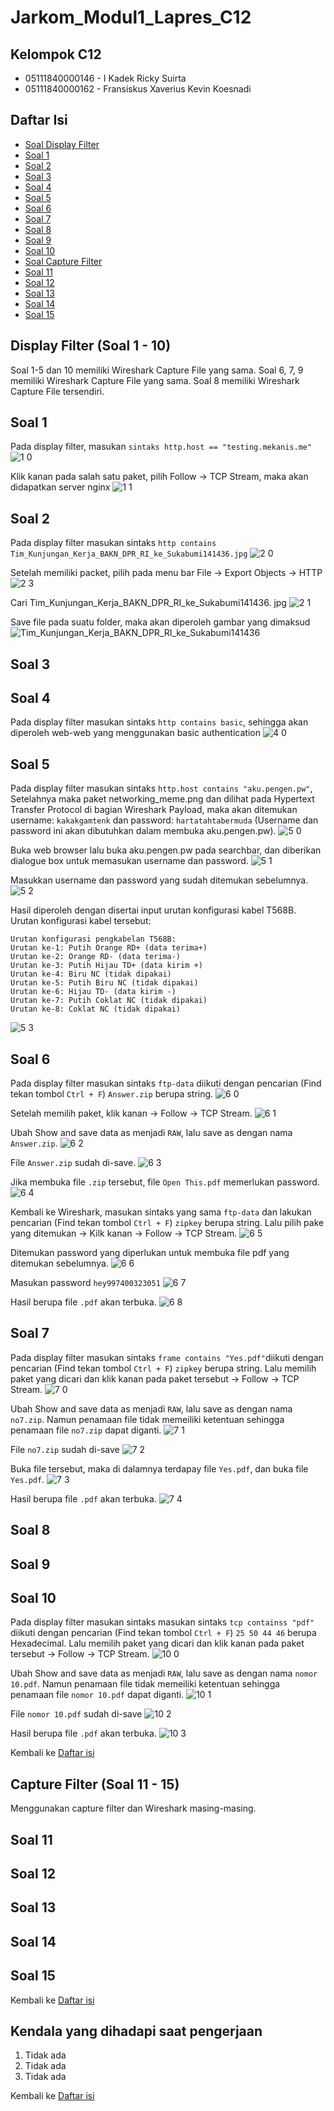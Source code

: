 # Jarkom_Modul1_Lapres_C12
## Kelompok C12
* 05111840000146 - I Kadek Ricky Suirta
* 05111840000162 - Fransiskus Xaverius Kevin Koesnadi

## Daftar Isi
* [Soal Display Filter](#display-filter-soal-1---10)
* [Soal 1](#soal-1)
* [Soal 2](#soal-2)
* [Soal 3](#soal-3)
* [Soal 4](#soal-4)
* [Soal 5](#soal-5)
* [Soal 6](#soal-6)
* [Soal 7](#soal-7)
* [Soal 8](#soal-8)
* [Soal 9](#soal-9)
* [Soal 10](#soal-10)
* [Soal Capture Filter](#capture-filter-soal-11---15)
* [Soal 11](#soal-11)
* [Soal 12](#soal-12)
* [Soal 13](#soal-13)
* [Soal 14](#soal-14)
* [Soal 15](#soal-15)

## Display Filter (Soal 1 - 10)
Soal 1-5 dan 10 memiliki Wireshark Capture File yang sama. Soal 6, 7, 9 memiliki Wireshark Capture File yang sama. Soal 8 memiliki Wireshark Capture File tersendiri.

## Soal 1
Pada display filter, masukan `sintaks http.host == "testing.mekanis.me"`
![1 0](https://user-images.githubusercontent.com/58078219/96079835-f5d7f980-0edf-11eb-9a4d-b41fe04bf592.jpg)

Klik kanan pada salah satu paket, pilih Follow -> TCP Stream, maka akan didapatkan server nginx
![1 1](https://user-images.githubusercontent.com/58078219/96079942-2e77d300-0ee0-11eb-9510-700acad6f50a.jpg)

## Soal 2
Pada display filter masukan sintaks `http contains Tim_Kunjungan_Kerja_BAKN_DPR_RI_ke_Sukabumi141436.jpg`
![2 0](https://user-images.githubusercontent.com/58078219/96080336-0a68c180-0ee1-11eb-897d-75651814a976.jpg)

Setelah memiliki packet, pilih pada menu bar File -> Export Objects -> HTTP
![2 3](https://user-images.githubusercontent.com/58078219/96080530-73e8d000-0ee1-11eb-83cf-bab609957367.jpg)

Cari Tim_Kunjungan_Kerja_BAKN_DPR_RI_ke_Sukabumi141436. jpg
![2 1](https://user-images.githubusercontent.com/58078219/96080343-0c328500-0ee1-11eb-9664-cc9bc1cefeea.jpg)

Save file pada suatu folder, maka akan diperoleh gambar yang dimaksud
![Tim_Kunjungan_Kerja_BAKN_DPR_RI_ke_Sukabumi141436](https://user-images.githubusercontent.com/58078219/96080355-10f73900-0ee1-11eb-8e8b-f58140a75f6d.jpg)

## Soal 3

## Soal 4
Pada display filter masukan sintaks `http contains basic`, sehingga akan diperoleh web-web yang menggunakan basic authentication
![4 0](https://user-images.githubusercontent.com/58078219/96081150-e5754e00-0ee2-11eb-97dc-c2f63c58521a.jpg)

## Soal 5
Pada display filter masukan sintaks `http.host contains "aku.pengen.pw"`, Setelahnya maka paket networking_meme.png dan dilihat pada Hypertext Transfer Protocol di bagian Wireshark Payload, maka akan ditemukan username: `kakakgamtenk` dan password: `hartatahtabermuda` (Username dan password ini akan dibutuhkan dalam membuka aku.pengen.pw).
![5 0](https://user-images.githubusercontent.com/58078219/96082102-d2fc1400-0ee4-11eb-9f33-e1008a8bc270.jpg)

Buka web browser lalu buka aku.pengen.pw pada searchbar, dan diberikan dialogue box untuk memasukan username dan password.
![5 1](https://user-images.githubusercontent.com/58078219/96082118-d7283180-0ee4-11eb-8d9c-7df644fafeec.jpg)

Masukkan username dan password yang sudah ditemukan sebelumnya.
![5 2](https://user-images.githubusercontent.com/58078219/96082121-d8595e80-0ee4-11eb-8209-de67f12f59a8.jpg)

Hasil diperoleh dengan disertai input urutan konfigurasi kabel T568B. Urutan konfigurasi kabel tersebut:
```
Urutan konfigurasi pengkabelan T568B:
Urutan ke-1: Putih Orange RD+ (data terima+)
Urutan ke-2: Orange RD- (data terima-)
Urutan ke-3: Putih Hijau TD+ (data kirim +)
Urutan ke-4: Biru NC (tidak dipakai)
Urutan ke-5: Putih Biru NC (tidak dipakai)
Urutan ke-6: Hijau TD- (data kirim -)
Urutan ke-7: Putih Coklat NC (tidak dipakai)
Urutan ke-8: Coklat NC (tidak dipakai)
```
![5 3](https://user-images.githubusercontent.com/58078219/96082124-d8f1f500-0ee4-11eb-8264-2c8c71ada034.jpg)

## Soal 6
Pada display filter masukan sintaks `ftp-data` diikuti dengan pencarian (Find tekan tombol `Ctrl + F`) `Answer.zip` berupa string.
![6 0](https://user-images.githubusercontent.com/58078219/96087248-c334fd80-0eed-11eb-8ff1-7af32a0badf8.jpg)

Setelah memilih paket, klik kanan -> Follow -> TCP Stream.
![6 1](https://user-images.githubusercontent.com/58078219/96087251-c5975780-0eed-11eb-93e9-f983e34d923d.jpg)

Ubah Show and save data as menjadi `RAW`, lalu save as dengan nama `Answer.zip`.
![6 2](https://user-images.githubusercontent.com/58078219/96087261-c92ade80-0eed-11eb-8350-c95cd1a63117.jpg)

File `Answer.zip` sudah di-save.
![6 3](https://user-images.githubusercontent.com/58078219/96087267-cb8d3880-0eed-11eb-99c5-8ebf01b4fbae.jpg)

Jika membuka file `.zip` tersebut, file `Open This.pdf` memerlukan password.
![6 4](https://user-images.githubusercontent.com/58078219/96087270-cc25cf00-0eed-11eb-800c-a9f8647fdc0d.jpg)

Kembali ke Wireshark, masukan sintaks yang sama `ftp-data` dan lakukan pencarian (Find tekan tombol `Ctrl + F`) `zipkey` berupa string. Lalu pilih pake yang ditemukan -> Kilk kanan -> Follow -> TCP Stream.
![6 5](https://user-images.githubusercontent.com/58078219/96087273-ccbe6580-0eed-11eb-941b-7ed451cd506c.jpg)

Ditemukan password yang diperlukan untuk membuka file pdf yang ditemukan sebelumnya.
![6 6](https://user-images.githubusercontent.com/58078219/96087278-cdef9280-0eed-11eb-84b3-004f1daba5ca.jpg)

Masukan password `hey997400323051`
![6 7](https://user-images.githubusercontent.com/58078219/96087281-cf20bf80-0eed-11eb-8e9a-1e5a371e4813.jpg)

Hasil berupa file `.pdf` akan terbuka.
![6 8](https://user-images.githubusercontent.com/58078219/96087283-cfb95600-0eed-11eb-9727-b461dceda865.jpg)

## Soal 7

Pada display filter masukan sintaks `frame contains "Yes.pdf"`diikuti dengan pencarian (Find tekan tombol `Ctrl + F`) `zipkey` berupa string. Lalu memilih paket yang dicari dan klik kanan pada paket tersebut -> Follow -> TCP Stream.
![7 0](https://user-images.githubusercontent.com/58078219/96088521-bfa27600-0eef-11eb-88c0-ee412ce6e200.jpg)

Ubah Show and save data as menjadi `RAW`, lalu save as dengan nama `no7.zip`. Namun penamaan file tidak memeiliki ketentuan sehingga penamaan file `no7.zip` dapat diganti.
![7 1](https://user-images.githubusercontent.com/58078219/96088527-c16c3980-0eef-11eb-9980-96929d67284f.jpg)

File `no7.zip` sudah di-save
![7 2](https://user-images.githubusercontent.com/58078219/96088533-c4672a00-0eef-11eb-8630-e5785bdf0a2a.jpg)

Buka file tersebut, maka di dalamnya terdapay file `Yes.pdf`, dan buka file `Yes.pdf`.
![7 3](https://user-images.githubusercontent.com/58078219/96088537-c4ffc080-0eef-11eb-8668-682b64845e86.jpg)

Hasil berupa file `.pdf` akan terbuka.
![7 4](https://user-images.githubusercontent.com/58078219/96088541-c630ed80-0eef-11eb-97c5-f1cbf74a4e3a.jpg)

## Soal 8

## Soal 9

## Soal 10

Pada display filter masukan sintaks masukan sintaks `tcp containss "pdf"` diikuti dengan pencarian (Find tekan tombol `Ctrl + F`) `25 50 44 46` berupa Hexadecimal. Lalu memilih paket yang dicari dan klik kanan pada paket tersebut -> Follow -> TCP Stream.
![10 0](https://user-images.githubusercontent.com/58078219/96089765-80752480-0ef1-11eb-92f0-95687badde1b.jpg)

Ubah Show and save data as menjadi `RAW`, lalu save as dengan nama `nomor 10.pdf`. Namun penamaan file tidak memeiliki ketentuan sehingga penamaan file `nomor 10.pdf` dapat diganti.
![10 1](https://user-images.githubusercontent.com/58078219/96089773-823ee800-0ef1-11eb-9b18-0587a120896a.jpg)

File `nomor 10.pdf` sudah di-save
![10 2](https://user-images.githubusercontent.com/58078219/96089779-84a14200-0ef1-11eb-8bc1-6dad6de882db.jpg)

Hasil berupa file `.pdf` akan terbuka.
![10 3](https://user-images.githubusercontent.com/58078219/96089785-8539d880-0ef1-11eb-8506-cac1a24a4693.jpg)

Kembali ke [Daftar isi](#daftar-isi)

## Capture Filter (Soal 11 - 15)
Menggunakan capture filter dan Wireshark masing-masing.

## Soal 11

## Soal 12

## Soal 13

## Soal 14

## Soal 15

Kembali ke [Daftar isi](#daftar-isi)

## Kendala yang  dihadapi saat pengerjaan
1. Tidak ada
2. Tidak ada
3. Tidak ada

Kembali ke [Daftar isi](#daftar-isi)
